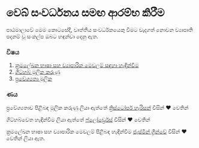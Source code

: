 # වෙබ් සංවර්ධනය සමඟ ආරම්භ කිරීම

පාඨමාලාවේ මෙම කොටසේදී, වෘත්තීය සංවර්ධකයෙකු වීමට වැදගත් නොවන ව්‍යාපෘති පදනම් වූ සංකල්ප ඔබට හඳුන්වා දෙනු ඇත.

### විෂය

1. [ක්‍රමලේඛන භාෂා සහ ව්‍යාපාරික මෙවලම් සඳහා හැඳින්වීම](../1-intro-to-programming-languages/translations/README.en.md)
2. [ගිට්හබ් මූලික කරුණු](../2-github-basics/README.md)
3. [ප්‍රවේශ්‍යතා මූලික](../3-accessibility/translations/README.hi.md)

### ණය

ප්‍රවේශ්‍යතාව පිළිබඳ මූලික කරුණු ලියා ඇත්තේ [ක්‍රිස්ටෝපර් හැරිසන්](https://twitter.com/geektrainer) විසින් ♥️ වෙතින්

ගිට්හබ්වෙත හැඳින්වීම ලියා ඇත්තේ [ෆ්ලෝර්ඩ්‍රෙස්](https://twitter.com/floordtrees) විසින් ♥️ වෙතින්

ක්‍රමලේඛන භාෂා සහ ව්‍යාපාරික මෙවලම් පිළිබඳ හැඳින්වීම [ජැස්මින් ග්‍රීන්වේ](https://twitter.com/paladique) විසින් ♥️ වෙතින් ලියා ඇත.